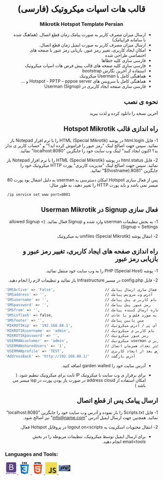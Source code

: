 <h1 align="center">قالب هات اسپات میکروتیک (فارسی)</h1>
<h3 align="center">Mikrotik Hotspot Template Persian</h3>

<div dir="rtl">
 
* ارسال میزان مصرف کاربر به صورت پیامک زمان قطع اتصال. (هماهنگ شده با سامانه فراپیامک)
* ارسال میزان مصرف کاربر به صورت ایمیل زمان قطع اتصال.
* امکان ایجاد کاربری، تغییر رمز عبور، بازیابی رمز عبور با صفحه های اختصاصی طراحی شده
* فارسی سازی کلیه خطاها
* فارسی سازی کلیه صفحه های قالب پیش فرض هات اسپات میکروتیک
* استفاده از آخرین نگارش bootstrap
* هماهنگی کامل با Userman میکروتیک
* هماهنگی کامل با سرویس های Hotspot - PPTP – pppoe server و ...
* فارسی سازی صفحه ایجاد کاربری در Userman (Signup)

 
## نحوه ی نصب

آخرین نسخه را دانلود کرده و لذت ببرید


## راه اندازی قالب Hotspot Mikrotik 


1- فایل html.login در پوشه HTML (Special Mikrotik) را با نرم افزار Notepad باز نمائید. سپس جهت اصالح لینک "رمز عبور را فراموش 
کرده اید؟" و "حساب کاربر ی ندار ید؟ اکنون ایجاد کنید" لینک وب سایت خود را جایگزین "localhost:8080" 
نمائید.

 2- فایل html.status در پوشه HTML (Special Mikrotik) را با نرم افزار Notepad باز نمائید. سپس جهت اصالح لینک "مدیریت کاربری" 
پورت HTTP میکروتیک خود را جایگزین "8081:(hostname)$" نمائید.
 
  پس از فعال سازی Hotspot امکان دسترسی به userman به دلیل اشغال بود پورت 80 میسر نمی باشد و 
باید پورت HTTP را تغییر دهید، به طور مثال:

</div>

```bash
 /ip service set www port=8081
```
 
 <div dir="rtl">
 
## فعال سازی Signup در Userman Mikrotik
 
1- به بخش تنظیمات userman وارد شده و Signup فعال نمائید. (allowed Signup < Signup < Settings)

2- انتقال پوشه umfiles (Special Mikrotik) به میکروتیک 

 ## راه اندازی صفحه های ایجاد کاربری، تغییر رمز عبور و بازیابی رمز عبور
 
 1- پوشه PHP (Special Host) را به وب سایت خود منتقل نمائید.
 
 2- فایل config.php در مسیر Infrastructure باز نمائید و تنظیمات لازم را انجام دهید.
</div>

```bash
'SMSActive' => 'False',                       // فعال یا غیر فعال سازی ارسال پیامک
'SMSaddress' => '',                           // آدرس وب سرویس پیامک
'SMSusername' => '',                          // نام کاربر ی پنل پیامک
'SMSpassword' => '',                          // رمز عبور پنل پیامک 
'SMSfrom' => '',                              // شماره ارسال کننده پیامک
'SMSisflash' => false,                        // نوع ارسال: به صورت فلش و یا عادی
'SMSfooter' => '',                            // متن پایین پیامک
'MIKROTIKip' => '192.168.88.1',               // آی پی / آدرس میکروتیک
'MIKROTIKusername' => 'admin',                // نام کاربر ی میکروتیک
'MIKROTIKpassword' => '',                     // رمز عبور میکروتیک 
'USERMANcustomer' => 'admin',                 // میکروتیک userman نام کاربر ی 
'USERMANsharedUsers' => '1',                  // حداکثر تعداد همزمان اتصال
'USERMANprofile' => 'TEST',                   // پروفایل پیش فرض بعد از ایجاد کاربری
'AddressBack' => 'http://192.168.88.1/'       // آدرس بازگشت
```
 <div dir="rtl">
 
 * آدرس سایت خود را garden walled اضافه کنید.
 
 *  برای برقرار ی وب سایت با میکروتیک IP ثابت برای میکروتیک تنظیم شود. ( امکان استفاده از address cloud در صورت باز 
بودن پورت در isp میسر می باشد )
 
## ارسال پیامک پس از قطع اتصال 

 1- فایل Scripts.txt را باز نموده و آدرس وب سایت خود را جایگزین "localhost:8080" نمائید. همچنین جهت 
ارسال ایمیل آدرس "info@name.com" نیز اصالح شود.
 
 2- انتقال محتویات اسکریپت به logout on<scripts در پروفایل Hotspot فعال.

 * برای ارسال ایمیل توسط میکروتیک، تنظیمات مربوطه را در بخش email<tools انجام دهید.


</div>
 
<h3 align="left">Languages and Tools:</h3>
<p align="left"> <a href="https://getbootstrap.com" target="_blank"> <img src="https://raw.githubusercontent.com/devicons/devicon/master/icons/bootstrap/bootstrap-plain-wordmark.svg" alt="bootstrap" width="40" height="40"/> </a> <a href="https://www.w3schools.com/css/" target="_blank"> <img src="https://raw.githubusercontent.com/devicons/devicon/master/icons/css3/css3-original-wordmark.svg" alt="css3" width="40" height="40"/> </a> <a href="https://www.w3.org/html/" target="_blank"> <img src="https://raw.githubusercontent.com/devicons/devicon/master/icons/html5/html5-original-wordmark.svg" alt="html5" width="40" height="40"/> </a> <a href="https://developer.mozilla.org/en-US/docs/Web/JavaScript" target="_blank"> <img src="https://raw.githubusercontent.com/devicons/devicon/master/icons/javascript/javascript-original.svg" alt="javascript" width="40" height="40"/> </a> <a href="https://www.php.net" target="_blank"> <img src="https://raw.githubusercontent.com/devicons/devicon/master/icons/php/php-original.svg" alt="php" width="40" height="40"/> </a> </p>
